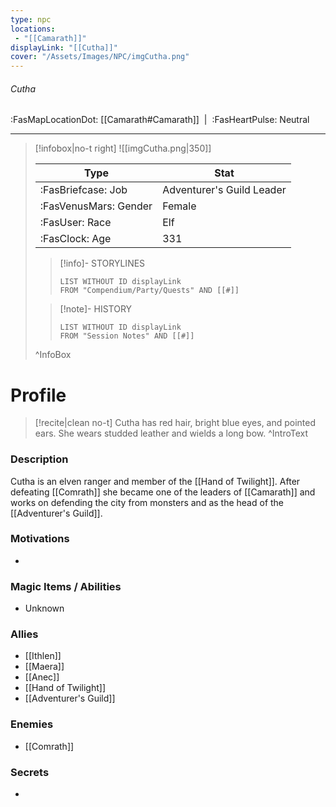 ```yaml
---
type: npc
locations:
 - "[[Camarath]]"
displayLink: "[[Cutha]]"
cover: "/Assets/Images/NPC/imgCutha.png"
---
```

###### Cutha
<span class="sub2">:FasMapLocationDot: [[Camarath#Camarath]]&nbsp;&nbsp;|&nbsp;&nbsp;:FasHeartPulse: Neutral </span>
___

> [!infobox|no-t right]
> ![[imgCutha.png|350]]
>
> | Type | Stat |
> | ---- | ---- |
> | :FasBriefcase: Job | Adventurer's Guild Leader |
> | :FasVenusMars: Gender | Female |
> | :FasUser: Race | Elf |
> | :FasClock: Age | 331 |
>
>> [!info]- STORYLINES
>>```dataview
>>LIST WITHOUT ID displayLink
>>FROM "Compendium/Party/Quests" AND [[#]]
>
>>[!note]- HISTORY
>>```dataview
>>LIST WITHOUT ID displayLink
>>FROM "Session Notes" AND [[#]]
>
>^InfoBox

# Profile

> [!recite|clean no-t]
>	Cutha has red hair, bright blue eyes, and pointed ears. She wears studded leather and wields a long bow.
>^IntroText

### Description
Cutha is an elven ranger and member of the [[Hand of Twilight]]. After defeating [[Comrath]] she became one of the leaders of [[Camarath]] and works on defending the city from monsters and as the head of the [[Adventurer's Guild]]. 

### Motivations
- 

### Magic Items / Abilities
- Unknown

### Allies 
- [[Ithlen]]
- [[Maera]]
- [[Anec]]
- [[Hand of Twilight]]
- [[Adventurer's Guild]]

### Enemies
- [[Comrath]]

### Secrets
- 